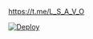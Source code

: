 https://t.me/L_S_A_V_O

[![Deploy](https://www.herokucdn.com/deploy/button.svg)](https://heroku.com/deploy?template=https://github.com/sav0ui/savo00.git)
